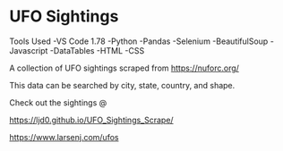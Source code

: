 # UFO Sightings

Tools Used
	-VS Code 1.78
	-Python
	-Pandas
	-Selenium
	-BeautifulSoup
	-Javascript
	-DataTables
	-HTML
	-CSS

A collection of UFO sightings scraped from https://nuforc.org/

This data can be searched by city, state, country, and shape.

Check out the sightings @

https://ljd0.github.io/UFO_Sightings_Scrape/

https://www.larsenj.com/ufos

